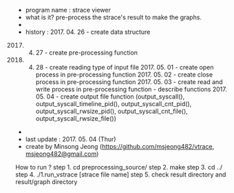 *	program name : strace viewer
*	what is it? pre-process the strace's result to make the graphs.
*	 
*	history : 2017. 04. 26 - create data structure
 2017. 04. 27 - create pre-processing function
 2017. 04. 28 - create reading type of input file
        		  2017. 05. 01 - create open process in pre-processing function
        		  2017. 05. 02 - create close process in pre-processing function
        		  2017. 05. 03 - create read and write process in pre-processing function
        		  			   - describe functions
        		  2017. 05. 04 - create output file function (output_syscall(), output_syscall_timeline_pid(), output_syscall_cnt_pid(), output_syscall_rwsize_pid(), output_syscall_cnt_file(), output_syscall_rwsize_file())
*
*	last update : 2017. 05. 04 (Thur)
*	create by Minsong Jeong (https://github.com/msjeong482/vtrace, msjeong482@gmail.com)


How to run ?
 step 1. cd preprocessing_source/
 step 2. make
 step 3. cd ../
 step 4. ./1.run_vstrace [strace file name]
 step 5. check result directory and result/graph directory


